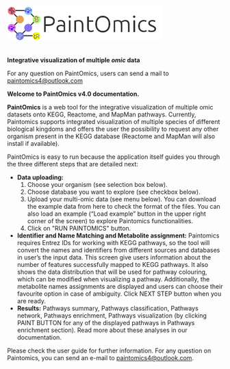 <div class="imageContainer" style="" >
    <img src="img/paintomics_150x690.png" height="50" title="Paintomics LOGO." style=" height: 80px !important; margin-bottom: 20px; "/>
</div>

**Integrative visualization of multiple *omic* data**

For any question on PaintOmics, users can send a mail to paintomics4@outlook.com

**Welcome to PaintOmics v4.0 documentation.**

**PaintOmics** is a web tool for the integrative visualization of multiple omic datasets onto KEGG, Reactome, and MapMan pathways. Currently, Paintomics supports integrated visualization of multiple species of different biological kingdoms and offers the user the possibility to request any other organism present in the KEGG database (Reactome and MapMan will also install if available).

PaintOmics  is easy to run because the application itself guides you through the three different steps that are detailed next:

* **Data uploading:**
    1. Choose your organism (see selection box below).
    2. Choose database you want to explore (see checkbox below).
    3. Upload your multi-omic data (see menu below). You can download the example data from here to check the format of the files. You can also load an example (“Load example” button in the upper right corner of the screen) to explore Paintomics functionalities.
    4. Click on "RUN PAINTOMICS" button.
* **Identifier and Name Matching and Metabolite assignment:** Paintomics requires Entrez IDs for working with KEGG pathways, so the tool will convert the names and identifiers from different sources and databases in user’s the input data. This screen give users information about the number of features successfully mapped to KEGG pathways. It also shows the data distribution that will be used for pathway colouring, which can be modified when visualizing a pathway. Additionally, the metabolite names assignments are displayed and users can choose their favourite option in case of ambiguity. Click NEXT STEP button when you are ready.
* **Results:** Pathways summary, Pathways classification, Pathways network, Pathways enrichment, Pathways visualization (by clicking PAINT BUTTON for any of the displayed pathways in Pathways enrichment section). Read more about these analyses in our documentation.

Please check the user guide for further information. For any question on Paintomics, you can send an e-mail to paintomics4@outlook.com.
